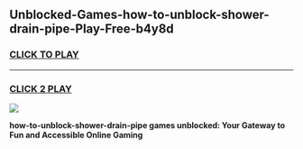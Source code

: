
## Unblocked-Games-how-to-unblock-shower-drain-pipe-Play-Free-b4y8d
<h3>
<a href="https://premium76.site?title=how-to-unblock-shower-drain-pipe&ref=20M">CLICK TO PLAY</a></h3>
<hr>

<h3>
<a href="https://premium76.site?title=how-to-unblock-shower-drain-pipe&ref=20M">CLICK 2 PLAY</a>
  
</h3>

<a href="https://premium76.site?title=how-to-unblock-shower-drain-pipe&ref=19M"><img src="https://clearcache.store/games.png"></a>


**how-to-unblock-shower-drain-pipe games unblocked: Your Gateway to Fun and Accessible Online Gaming**
